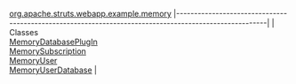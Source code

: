 [org.apache.struts.webapp.example.memory](../../../../../../org/apache/struts/webapp/example/memory/package-summary.html.md)
|-------------------------------------------------------------------------------------------------------|
| Classes                                                                                               
  [MemoryDatabasePlugIn](MemoryDatabasePlugIn.html.md "class in org.apache.struts.webapp.example.memory")  
  [MemorySubscription](MemorySubscription.html.md "class in org.apache.struts.webapp.example.memory")      
  [MemoryUser](MemoryUser.html.md "class in org.apache.struts.webapp.example.memory")                      
  [MemoryUserDatabase](MemoryUserDatabase.html.md "class in org.apache.struts.webapp.example.memory")      |


